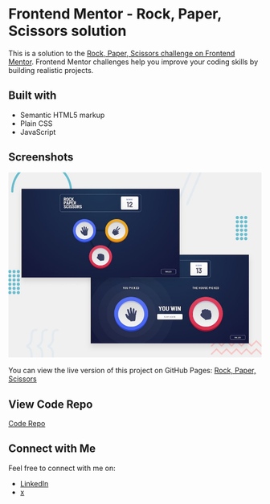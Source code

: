 # Frontend Mentor - Rock, Paper, Scissors solution

This is a solution to the [Rock, Paper, Scissors challenge on Frontend Mentor](https://www.frontendmentor.io/challenges/rock-paper-scissors-game-pTgwgvgH). Frontend Mentor challenges help you improve your coding skills by building realistic projects. 

## Built with

- Semantic HTML5 markup
- Plain CSS
- JavaScript


## Screenshots

![Screenshot](img/screenshot.png)

You can view the live version of this project on GitHub Pages: [Rock, Paper, Scissors](https://iamupo.github.io/FrontendMentor-Solutions/Rock-Paper-Scissors/)

## View Code Repo

[Code Repo](https://github.com/iamupo/FrontendMentor-Solutions/tree/main/Rock-Paper-Scissors)

## Connect with Me

Feel free to connect with me on:

- [LinkedIn](https://www.linkedin.com/in/iamupo/)
- [x](https://www.x.com/iamupo/)
